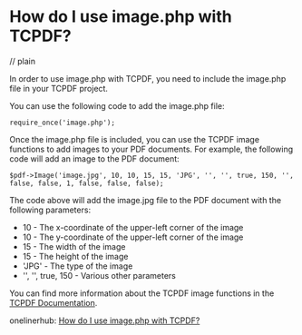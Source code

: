 # How do I use image.php with TCPDF?
// plain

In order to use image.php with TCPDF, you need to include the image.php file in your TCPDF project.

You can use the following code to add the image.php file:

```
require_once('image.php');
```

Once the image.php file is included, you can use the TCPDF image functions to add images to your PDF documents. For example, the following code will add an image to the PDF document:

```
$pdf->Image('image.jpg', 10, 10, 15, 15, 'JPG', '', '', true, 150, '', false, false, 1, false, false, false);
```

The code above will add the image.jpg file to the PDF document with the following parameters:

* 10 - The x-coordinate of the upper-left corner of the image
* 10 - The y-coordinate of the upper-left corner of the image
* 15 - The width of the image
* 15 - The height of the image
* 'JPG' - The type of the image
* '', '', true, 150 - Various other parameters

You can find more information about the TCPDF image functions in the [TCPDF Documentation](https://tcpdf.org/docs/source_docs/classTCPDF/#a7a0b7a8b8a0a1a8b3a7).

onelinerhub: [How do I use image.php with TCPDF?](https://onelinerhub.com/php-tcpdf/how-do-i-use-image-php-with-tcpdf)